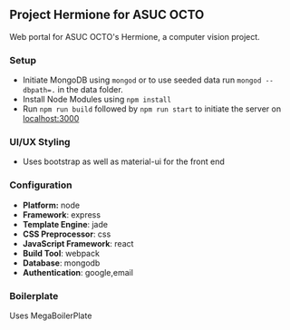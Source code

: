 ## Project Hermione for ASUC OCTO

Web portal for ASUC OCTO's Hermione, a computer vision project.

### Setup
- Initiate MongoDB using `mongod` or to use seeded data run `mongod --dbpath=.` in the data folder.
- Install Node Modules using `npm install` 
- Run `npm run build` followed by `npm run start` to initiate the server on [localhost:3000](localhost:3000)

### UI/UX Styling
- Uses bootstrap as well as material-ui for the front end

### Configuration
- **Platform:** node
- **Framework**: express
- **Template Engine**: jade
- **CSS Preprocessor**: css
- **JavaScript Framework**: react
- **Build Tool**: webpack
- **Database**: mongodb
- **Authentication**: google,email

### Boilerplate
Uses MegaBoilerPlate